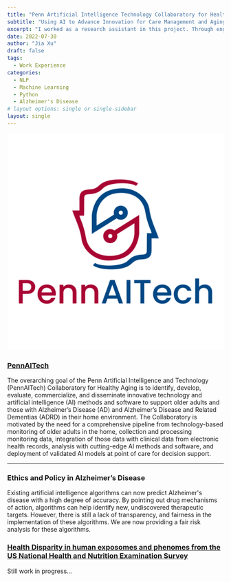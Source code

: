 ```yaml
---
title: "Penn Artificial Intelligence Technology Collaboratory for Healthy Aging"
subtitle: "Using AI to Advance Innovation for Care Management and Aging in Place, funded by the National Institute on Aging Grant Nr. P30AG073105"
excerpt: "I worked as a research assistant in this project. Through engagement and collaboration with stakeholders and academic/industry experts, I applied text mining to build a portal for AD research to create a central resource and knowledge base for technology identification and training."
date: 2022-07-30
author: "Jia Xu"
draft: false
tags:
  - Work Experience
categories:
  - NLP
  - Machine Learning
  - Python
  - Alzheimer's Disease
# layout options: single or single-sidebar
layout: single
---
```


![logo](featured-hex.png)
### [PennAITech](https://www.pennaitech.org/)
The overarching goal of the Penn Artificial Intelligence and Technology (PennAITech) Collaboratory for Healthy Aging is to identify, develop, evaluate, commercialize, and disseminate innovative technology and artificial intelligence (AI) methods and software to support older adults and those with Alzheimer’s Disease (AD) and Alzheimer’s Disease and Related Dementias (ADRD) in their home environment. The Collaboratory is motivated by the need for a comprehensive pipeline from technology-based monitoring of older adults in the home, collection and processing monitoring data, integration of those data with clinical data from electronic health records, analysis with cutting-edge AI methods and software, and deployment of validated AI models at point of care for decision support.


---

### Ethics and Policy in Alzheimer’s Disease
Existing artificial intelligence algorithms can now predict Alzheimer's disease with a high degree of accuracy. By pointing out drug mechanisms of action, algorithms can help identify new, undiscovered therapeutic targets. However, there is still a lack of transparency, and fairness in the implementation of these algorithms. We are now providing a fair risk analysis for these algorithms.

### [Health Disparity in human exposomes and phenomes from the US National Health and Nutrition Examination Survey](https://datadryad.org/stash/dataset/doi:10.5061/dryad.d5h62)

Still work in progress...

